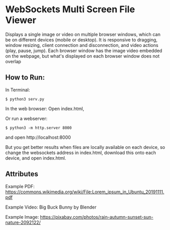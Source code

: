 # WebSockets Multi Screen File Viewer
Displays a single image or video on multiple browser windows, which can be on different devices (mobile or desktop). It is responsive to dragging, window resizing, client connection and disconnection, and video actions (play, pause, jump). Each browser window has the image video embedded on the webpage, but what's displayed on each browser window does not overlap

## How to Run:
In Terminal:

	$ python3 serv.py

In the web browser:
Open index.html,

Or run a webserver:

	$ python3 -m http.server 8000

and open http://localhost:8000

But you get better results when files are locally available on each device, so change the websockets address in index.html, download this onto each device, and open index.html.


## Attributes
Example PDF: https://commons.wikimedia.org/wiki/File:Lorem_ipsum_in_Ubuntu_20191111.pdf

Example Video: Big Buck Bunny by Blender

Example Image: https://pixabay.com/photos/rain-autumn-sunset-sun-nature-2092122/ 
